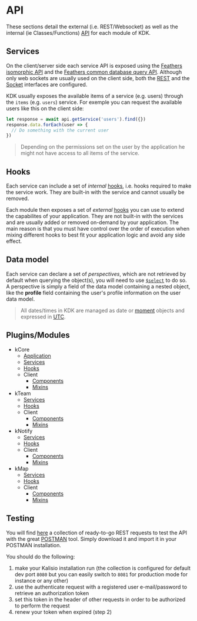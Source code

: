 # API

These sections detail the external (i.e. REST/Websocket) as well as the internal (ie Classes/Functions) [API](https://en.wikipedia.org/wiki/Application_programming_interface) for each module of KDK.

## Services

On the client/server side each service API is exposed using the [Feathers isomorphic API](https://docs.feathersjs.com/api/client.html#universal-isomorphic-api) and the [Feathers common database query API](https://docs.feathersjs.com/api/databases/querying.html). Although only web sockets are usually used on the client side, both the [REST](https://docs.feathersjs.com/api/rest.html) and the [Socket](https://docs.feathersjs.com/api/socketio.html) interfaces are configured.

KDK usually exposes the available items of a service (e.g. users) through the `items` (e.g. `users`) service. For exemple you can request the available users like this on the client side:
```javascript
let response = await api.getService('users').find({})
response.data.forEach(user => {
  // Do something with the current user
})
```

> Depending on the permissions set on the user by the application he might not have access to all items of the service.

## Hooks

Each service can include a set of *internal* [hooks](https://docs.feathersjs.com/api/hooks.html), i.e. hooks required to make the service work. They are built-in with the service and cannot usually be removed.

Each module then exposes a set of *external* [hooks](https://docs.feathersjs.com/api/hooks.html) you can use to extend the capabilites of your application. They are not built-in with the services and are usually added or removed on-demand by your application. The main reason is that you must have control over the order of execution when mixing different hooks to best fit your application logic and avoid any side effect.

## Data model

Each service can declare a set of *perspectives*, which are not retrieved by default when querying the object(s), you will need to use [`$select`](https://docs.feathersjs.com/api/databases/querying.html#select) to do so. A perspective is simply a field of the data model containing a nested object, like the **profile** field containing the user's profile information on the user data model.

> All dates/times in KDK are managed as date or [moment](https://momentjs.com) objects and expressed in [UTC](https://en.wikipedia.org/wiki/Coordinated_Universal_Time).

## Plugins/Modules

* kCore
  * [Application](./kCore/APPLICATION.MD)
  * [Services](./kCore/SERVICES.MD)
  * [Hooks](./kCore/HOOKS.MD)
  * Client
    * [Components](./kCore/COMPONENTS.MD)
    * [Mixins](./kCore/MIXINS.MD)
* kTeam
  * [Services](./kTeam/SERVICES.MD)
  * [Hooks](./kTeam/HOOKS.MD)
  * Client
    * [Components](./kTeam/COMPONENTS.MD)
    * [Mixins](./kTeam/MIXINS.MD)
* kNotify
  * [Services](./kNotify/SERVICES.MD)
  * [Hooks](./kNotify/HOOKS.MD)
  * Client
    * [Components](./kNotify/COMPONENTS.MD)
    * [Mixins](./kNotify/MIXINS.MD)
* kMap
  * [Services](./kMap/SERVICES.MD)
  * [Hooks](./kMap/HOOKS.MD)
  * Client
    * [Components](./kMap/COMPONENTS.MD)
    * [Mixins](./kMap/MIXINS.MD)
  
## Testing

You will find [here](./kApp.postman_collection.json) a collection of ready-to-go REST requests to test the API with the great [POSTMAN](https://www.getpostman.com/) tool. Simply download it and import it in your POSTMAN installation.

You should do the following:
1. make your Kalisio installation run (the collection is configured for default dev port `8080` but you can easily switch to `8081` for production mode for instance or any other)
2. use the authenticate request with a registered user e-mail/password to retrieve an authorization token
3. set this token in the header of other requests in order to be authorized to perform the request
4. renew your token when expired (step 2)
